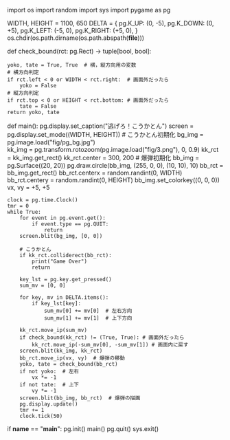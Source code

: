 import os
import random
import sys
import pygame as pg


WIDTH, HEIGHT = 1100, 650
DELTA = {
    pg.K_UP: (0, -5),
    pg.K_DOWN: (0, +5),
    pg.K_LEFT: (-5, 0),
    pg.K_RIGHT: (+5, 0),
}
os.chdir(os.path.dirname(os.path.abspath(__file__)))


def check_bound(rct: pg.Rect) -> tuple[bool, bool]:
   
    yoko, tate = True, True  # 横，縦方向用の変数
    # 横方向判定
    if rct.left < 0 or WIDTH < rct.right:  # 画面外だったら
        yoko = False
    # 縦方向判定
    if rct.top < 0 or HEIGHT < rct.bottom: # 画面外だったら
        tate = False
    return yoko, tate




def main():
    pg.display.set_caption("逃げろ！こうかとん")
    screen = pg.display.set_mode((WIDTH, HEIGHT))
    # こうかとん初期化
    bg_img = pg.image.load("fig/pg_bg.jpg")    
    kk_img = pg.transform.rotozoom(pg.image.load("fig/3.png"), 0, 0.9)
    kk_rct = kk_img.get_rect()
    kk_rct.center = 300, 200
    # 爆弾初期化
    bb_img = pg.Surface((20, 20))
    pg.draw.circle(bb_img, (255, 0, 0), (10, 10), 10)
    bb_rct = bb_img.get_rect()
    bb_rct.centerx = random.randint(0, WIDTH)
    bb_rct.centery = random.randint(0, HEIGHT)
    bb_img.set_colorkey((0, 0, 0))
    vx, vy = +5, +5

    clock = pg.time.Clock()
    tmr = 0
    while True:
        for event in pg.event.get():
            if event.type == pg.QUIT: 
                return
        screen.blit(bg_img, [0, 0]) 

        # こうかとん
        if kk_rct.colliderect(bb_rct): 
            print("Game Over")
            return

        key_lst = pg.key.get_pressed()
        sum_mv = [0, 0]

        for key, mv in DELTA.items():
            if key_lst[key]:
                sum_mv[0] += mv[0]  # 左右方向
                sum_mv[1] += mv[1]  # 上下方向

        kk_rct.move_ip(sum_mv)
        if check_bound(kk_rct) != (True, True): # 画面外だったら
            kk_rct.move_ip(-sum_mv[0], -sum_mv[1]) # 画面内に戻す
        screen.blit(kk_img, kk_rct)
        bb_rct.move_ip(vx, vy)  # 爆弾の移動
        yoko, tate = check_bound(bb_rct)
        if not yoko:  # 左右
            vx *= -1
        if not tate:  # 上下
            vy *= -1
        screen.blit(bb_img, bb_rct)  # 爆弾の描画
        pg.display.update()
        tmr += 1
        clock.tick(50)


if __name__ == "__main__":
    pg.init()
    main()
    pg.quit()
    sys.exit()
